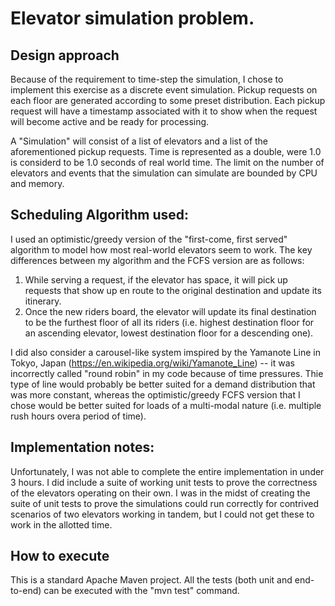 # Elevator simulation problem.

## Design approach
Because of the requirement to time-step the simulation, I chose to implement
this exercise as a discrete event simulation.  Pickup requests on each floor
are generated according to some preset distribution.  Each pickup request
will have a timestamp associated with it to show when the request will become
active and be ready for processing.

A "Simulation" will consist of a list of elevators and a list of the
aforementioned pickup requests.  Time is represented as a double, were 1.0 is
considerd to be 1.0 seconds of real world time.  The limit on the number of
elevators and events that the simulation can simulate are bounded by CPU and
memory. 

## Scheduling Algorithm used:
I used an optimistic/greedy version of the "first-come, first served" algorithm
to model how most real-world elevators seem to work.  The key differences
between my algorithm and the FCFS version are as follows:

1.  While serving a request, if the elevator has space, it will pick up requests
that show up en route to the original destination and update its itinerary.
2.  Once the new riders board, the elevator will update its final destination to
be the furthest floor of all its riders (i.e. highest destination floor for an
ascending elevator, lowest destination floor for a descending one).

I did also consider a carousel-like system imspired by the Yamanote Line in
Tokyo, Japan (https://en.wikipedia.org/wiki/Yamanote_Line) -- it was incorrectly
called "round robin" in my code because of time pressures.  Thie type of line
would probably be better suited for a demand distribution that was more constant,
whereas the optimistic/greedy FCFS version that I chose would be better suited
for loads of a multi-modal nature (i.e. multiple rush hours overa period of time).

## Implementation notes:
Unfortunately, I was not able to complete the entire implementation in under 3
hours.  I did include a suite of working unit tests to prove the correctness of
the elevators operating on their own.  I was in the midst of creating the suite
of unit tests to prove the simulations could run correctly for contrived
scenarios of two elevators working in tandem, but I could not get these to work
in the allotted time.

## How to execute

This is a standard Apache Maven project.  All the tests (both unit and end-to-end)
can be executed with the "mvn test" command. 
